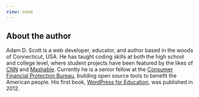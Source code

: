 ```yaml
---
view: none
---
```


## About the author

Adam D. Scott is a web developer, educator, and author based in the woods of Connecticut, USA. He has taught coding skills at both the high school and college level, where student projects have been featured by the likes of [CNN](http://www.cnn.com/videos/us/2012/06/20/ct-schools-anti-bullying-app.wtic) and [Mashable](http://mashable.com/2012/06/11/bullying-apps/). Currently he is a senior fellow at the [Consumer Financial Protection Bureau](https://cfpb.github.io), building open source tools to benefit the American people. His first book, [WordPress for Education](https://www.packtpub.com/web-development/wordpress-education), was published in 2012.
